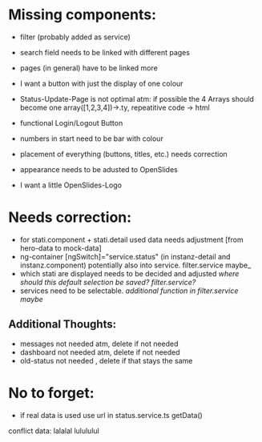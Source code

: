 # Missing components: 
 - filter (probably added as service)
 - search field needs to be linked with different pages
 - pages (in general) have to be linked more
 - I want a button with just the display of one colour
 - Status-Update-Page is not optimal atm: if possible the 4 Arrays should become one array([1,2,3,4])->.ty, repeatitive code -> html
 - functional Login/Logout Button

 - numbers in start need to be bar with colour 
 - placement of everything (buttons, titles, etc.) needs correction
 - appearance needs to be adusted to OpenSlides
 - I want a little OpenSlides-Logo


 # Needs correction:
 - for stati.component + stati.detail used data needs adjustment [from hero-data to mock-data]
 - ng-container [ngSwitch]="service.status" (in instanz-detail and instanz.component) potentially also into service. filter.service maybe_
 - which stati are displayed needs to be decided and adjusted _where should this default selection be saved? filter.service?_
 - services need to be selectable. _additional function in filter.service maybe_

 ## Additional Thoughts:
 - messages not needed atm, delete if not needed
 - dashboard not needed atm, delete if not needed
 - old-status not needed , delete if that stays the same

 # No to forget:
 - if real data is used use url in status.service.ts getData()


 conflict data:
 lalalal
 lulululul

